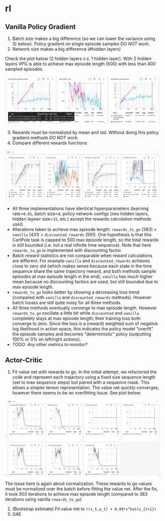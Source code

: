 # rl

## Vanilla Policy Gradient

1. Batch size makes a big difference (so we can lower the variance using 3) below). Policy gradient on single episode samples *DO NOT* work.
2. Network size makes a big difference (#hidden layers)

Check the plot below (2 hidden layers v.s. 1 hidden layer). 
With 2 hidden layers VPG is able to achieve max episode length (500) with less than 400 sampled episodes.

![Screenshot 2024-12-04 at 23.54.55.png](plots/Screenshot%202024-12-04%20at%2023.54.55.png)

3. Rewards must be normalized by mean and std. Without doing this policy gradient methods *DO NOT* work.
4. Compare different rewards functions

![Screenshot 2024-12-09 at 09.11.12.png](plots/Screenshot%202024-12-09%20at%2009.11.12.png)

 - All three implementations have identical hyperparameters (learning rate=`0.01`, batch size=`8`, policy network configs (two hidden layers, hidden layewr size=`32`, etc.) except the rewards calculation methods used.
 - #iterations taken to achieve max episode length: `rewards_to_go` (383) > `vanilla` (431) > `discounted rewards` (591). One hypothesis is that this CartPole task is capped to 500 max episode length, so the total rewards is still bounded (i.e. not a real infinite time sequence). Note that here `rewards_to_go` is implemented with discounting factor.
 - Batch reward statistics are not comparable when reward calculations are different. For example `vanilla` and `discounted_rewards` achieves close to zero std (which makes sense because each state in the time sequence share the same trajectory reward, and both methods sample episodes at max episode length in the end); `vanilla` has much higher mean because no discounting factors are used, but still bounded due to max episode length.
 - `rewards_to_go` looks better by showing a decreasing loss trend (compared with `vanilla` and `discounted_rewards` methods). However batch losses are still quite noisy for all three methods.
 - All three methods eventually converge to max episode length. However `rewards_to_go` oscillate a little bit while  `discounted` and `vanilla` completely stays at max episode length; their training loss both converge to zero. Since the loss is a (reward) weighted sum of negative log likelihood in action space, this indicates the policy model "overfit" the episode samples and becomes "deterministic" policy (outputting 100% or 0% on left/right actions).
 - *TODO: Any other metrics to monitor?*

## Actor-Critic
1. Fit value net with rewards to go. In the initial attempt, we refactored the code and represent each trajactory using a fixed size sequence length (set to max sequence steps) but paired with a sequence mask. This allows a simpler tensor representation. The value net quickly converges, however there seems to be an overfitting issue. See plot below:

![Screenshot 2024-12-16 at 15.33.21.png](plots/Screenshot%202024-12-16%20at%2015.33.21.png)

The issue here is again about normalization. These rewards to go values must be normalized over the batch before fitting the value net. After the fix, it took 303 iterations to achieve max episode length (compared to 383 iterations using vanilla `rewards_to_go`)

2. (Bootstrap estimate) Fit value net to `r(s_t,a_t) + 0.99*v^hat(s_{t+1})`
3. GAE
